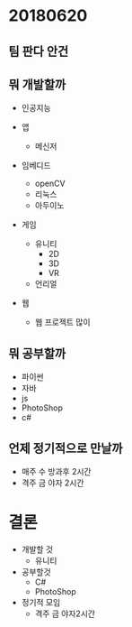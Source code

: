 
20180620
=============
팀 판다 안건
--------------
뭐 개발할까
-------------
  - 인공지능

  - 앱
    - 메신저

  - 임베디드
    - openCV
    - 리눅스
    - 아두이노

  - 게임
    - 유니티
      - 2D
      - 3D
      - VR
    - 언리얼

  - 웹
    - 웹 프로젝트 많이

뭐 공부할까
-------------
  - 파이썬
  - 자바
  - js
  - PhotoShop
  - c#

언제 정기적으로 만날까
--------------------
- 매주 수 방과후 2시간
- 격주 금 야자 2시간

결론
===================
- 개발할 것
  - 유니티
- 공부할것
  - C#
  - PhotoShop
- 정기적 모임
  - 격주 금 야자2시간
 